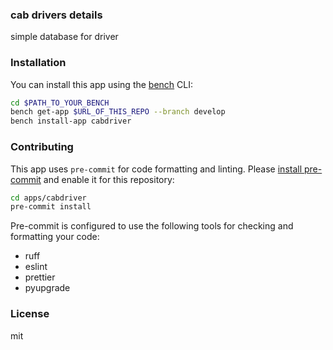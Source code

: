 ### cab drivers details

simple database for driver

### Installation

You can install this app using the [bench](https://github.com/frappe/bench) CLI:

```bash
cd $PATH_TO_YOUR_BENCH
bench get-app $URL_OF_THIS_REPO --branch develop
bench install-app cabdriver
```

### Contributing

This app uses `pre-commit` for code formatting and linting. Please [install pre-commit](https://pre-commit.com/#installation) and enable it for this repository:

```bash
cd apps/cabdriver
pre-commit install
```

Pre-commit is configured to use the following tools for checking and formatting your code:

- ruff
- eslint
- prettier
- pyupgrade

### License

mit
